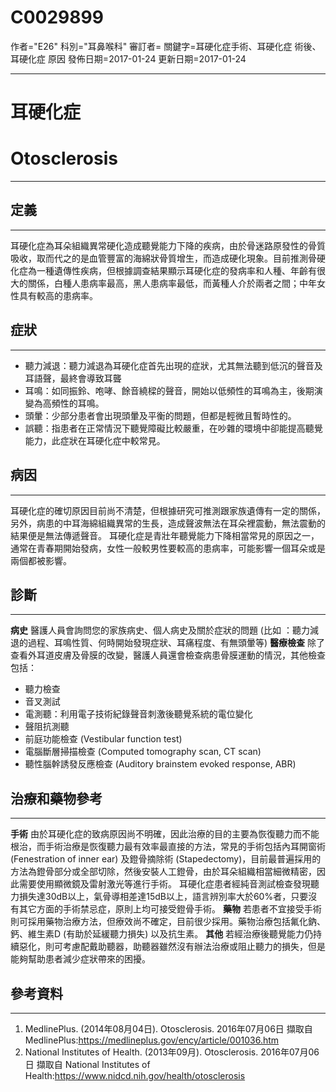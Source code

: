 # C0029899
作者="E26"
科別="耳鼻喉科"
審訂者=
關鍵字=耳硬化症手術、耳硬化症 術後、耳硬化症 原因
發佈日期=2017-01-24
更新日期=2017-01-24

----------
# 耳硬化症
# Otosclerosis
----------
## 定義
----------

耳硬化症為耳朵組織異常硬化造成聽覺能力下降的疾病，由於骨迷路原發性的骨質吸收，取而代之的是血管豐富的海綿狀骨質增生，而造成硬化現象。目前推測骨硬化症為一種遺傳性疾病，但根據調查結果顯示耳硬化症的發病率和人種、年齡有很大的關係，白種人患病率最高，黑人患病率最低，而黃種人介於兩者之間；中年女性具有較高的患病率。

## 症狀
----------
- 聽力減退：聽力減退為耳硬化症首先出現的症狀，尤其無法聽到低沉的聲音及耳語聲，最終會導致耳聾
- 耳鳴：如同振鈴、咆哮、餘音繞樑的聲音，開始以低頻性的耳鳴為主，後期演變為高頻性的耳鳴。
- 頭暈：少部分患者會出現頭暈及平衡的問題，但都是輕微且暫時性的。
- 誤聽：指患者在正常情況下聽覺障礙比較嚴重，在吵雜的環境中卻能提高聽覺能力，此症狀在耳硬化症中較常見。
## 病因
----------

耳硬化症的確切原因目前尚不清楚，但根據研究可推測跟家族遺傳有一定的關係，另外，病患的中耳海綿組織異常的生長，造成聲波無法在耳朵裡震動，無法震動的結果便是無法傳遞聲音。
耳硬化症是青壯年聽覺能力下降相當常見的原因之一，通常在青春期開始發病，女性一般較男性要較高的患病率，可能影響一個耳朵或是兩個都被影響。

## 診斷
----------

**病史**
醫護人員會詢問您的家族病史、個人病史及關於症狀的問題 (比如 ：聽力減退的過程、耳鳴性質、何時開始發現症狀、耳痛程度、有無頭暈等)
**醫療檢查**
除了查看外耳道皮膚及骨膜的改變，醫護人員還會檢查病患骨膜運動的情況，其他檢查包括：

- 聽力檢查
- 音叉測試
- 電測聽：利用電子技術紀錄聲音刺激後聽覺系統的電位變化
- 聲阻抗測聽
- 前庭功能檢查 (Vestibular function test)
- 電腦斷層掃描檢查 (Computed tomography scan, CT scan)
- 聽性腦幹誘發反應檢查 (Auditory brainstem evoked response, ABR)
## 治療和藥物參考
----------

**手術**
由於耳硬化症的致病原因尚不明確，因此治療的目的主要為恢復聽力而不能根治，而手術治療是恢復聽力最有效率最直接的方法，常見的手術包括內耳開窗術 (Fenestration of inner ear) 及鐙骨摘除術 (Stapedectomy)，目前最普遍採用的方法為鐙骨部分或全部切除，然後安裝人工鐙骨，由於耳朵組織相當細微精密，因此需要使用顯微鏡及雷射激光等進行手術。
耳硬化症患者經純音測試檢查發現聽力損失達30dB以上，氣骨導相差達15dB以上，語言辨別率大於60%者，只要沒有其它方面的手術禁忌症，原則上均可接受鐙骨手術。
**藥物**
若患者不宜接受手術則可採用藥物治療方法，但療效尚不確定，目前很少採用。藥物治療包括氟化鈉、鈣、維生素D (有助於延緩聽力損失) 以及抗生素。
**其他**
若經治療後聽覺能力仍持續惡化，則可考慮配戴助聽器，助聽器雖然沒有辦法治療或阻止聽力的損失，但是能夠幫助患者減少症狀帶來的困擾。

## 參考資料
----------
1. MedlinePlus. (2014年08月04日). Otosclerosis. 2016年07月06日 擷取自 MedlinePlus:https://medlineplus.gov/ency/article/001036.htm
2. National Institutes of Health. (2013年09月). Otosclerosis. 2016年07月06日 擷取自 National Institutes of Health:https://www.nidcd.nih.gov/health/otosclerosis



